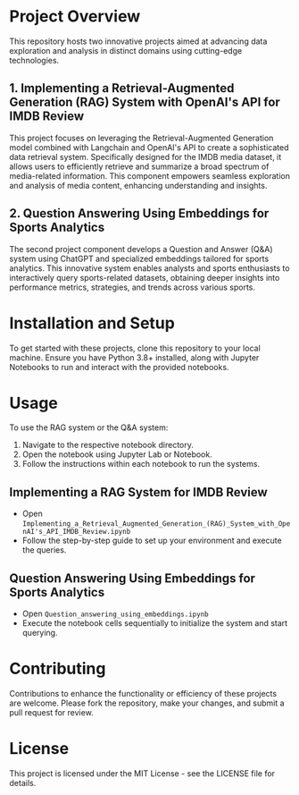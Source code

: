 # Project Overview

This repository hosts two innovative projects aimed at advancing data exploration and analysis in distinct domains using cutting-edge technologies.

## 1. Implementing a Retrieval-Augmented Generation (RAG) System with OpenAI's API for IMDB Review

This project focuses on leveraging the Retrieval-Augmented Generation model combined with Langchain and OpenAI's API to create a sophisticated data retrieval system. Specifically designed for the IMDB media dataset, it allows users to efficiently retrieve and summarize a broad spectrum of media-related information. This component empowers seamless exploration and analysis of media content, enhancing understanding and insights.

## 2. Question Answering Using Embeddings for Sports Analytics

The second project component develops a Question and Answer (Q&A) system using ChatGPT and specialized embeddings tailored for sports analytics. This innovative system enables analysts and sports enthusiasts to interactively query sports-related datasets, obtaining deeper insights into performance metrics, strategies, and trends across various sports.

# Installation and Setup

To get started with these projects, clone this repository to your local machine. Ensure you have Python 3.8+ installed, along with Jupyter Notebooks to run and interact with the provided notebooks.


# Usage

To use the RAG system or the Q&A system:

1. Navigate to the respective notebook directory.
2. Open the notebook using Jupyter Lab or Notebook.
3. Follow the instructions within each notebook to run the systems.

## Implementing a RAG System for IMDB Review

- Open `Implementing_a_Retrieval_Augmented_Generation_(RAG)_System_with_OpenAI's_API_IMDB_Review.ipynb`
- Follow the step-by-step guide to set up your environment and execute the queries.

## Question Answering Using Embeddings for Sports Analytics

- Open `Question_answering_using_embeddings.ipynb`
- Execute the notebook cells sequentially to initialize the system and start querying.

# Contributing

Contributions to enhance the functionality or efficiency of these projects are welcome. Please fork the repository, make your changes, and submit a pull request for review.

# License

This project is licensed under the MIT License - see the LICENSE file for details.
